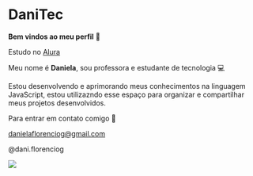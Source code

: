 # DaniTec
**Bem vindos ao meu perfil** 💚

Estudo no [Alura](https://www.alura.com.br/)

Meu nome é **Daniela**,
sou professora e estudante de tecnologia 💻

Estou desenvolvendo e aprimorando meus conhecimentos na linguagem JavaScript, 
estou utilizazndo esse espaço para organizar e compartilhar meus projetos desenvolvidos.

Para entrar em contato comigo 📧

danielaflorenciog@gmail.com

@dani.florenciog 

![](https://media1.tenor.com/m/zM2-NkjNaKEAAAAC/nightmare-before-christmas-sally.gif)

